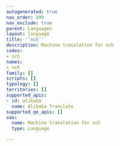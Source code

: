 ```yaml
---
autogenerated: true
nav_order: 999
nav_exclude: true
parent: Languages
layout: language
title: '`nch`'
description: Machine translation for nch
codes:
- nch
names:
- nch
family: []
scripts: []
typology: []
territories: []
supported_apis:
- id: alibaba
  name: Alibaba Translate
supported_qe_apis: []
seo:
  name: Machine translation for nch
  type: Language

---
```


